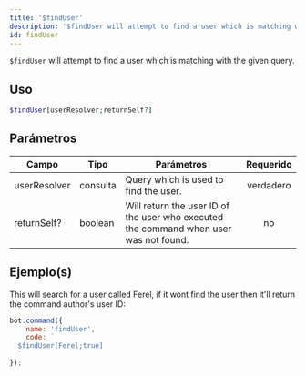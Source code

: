 ```yaml
---
title: '$findUser'
description: '$findUser will attempt to find a user which is matching with the given query.'
id: findUser
---
```


`$findUser` will attempt to find a user which is matching with the given query.

## Uso

```php
$findUser[userResolver;returnSelf?]
```

## Parámetros

| Campo        | Tipo     | Parámetros                                                                            | Requerido |
| ------------ | -------- | ------------------------------------------------------------------------------------- |:---------:|
| userResolver | consulta | Query which is used to find the user.                                                 | verdadero |
| returnSelf?  | boolean  | Will return the user ID of the user who executed the command when user was not found. |    no     |

## Ejemplo(s)

This will search for a user called Ferel, if it wont find the user then it'll return the command author's user ID:

```javascript
bot.command({
    name: 'findUser',
    code: `
  $findUser[Ferel;true]
  `
});
```
